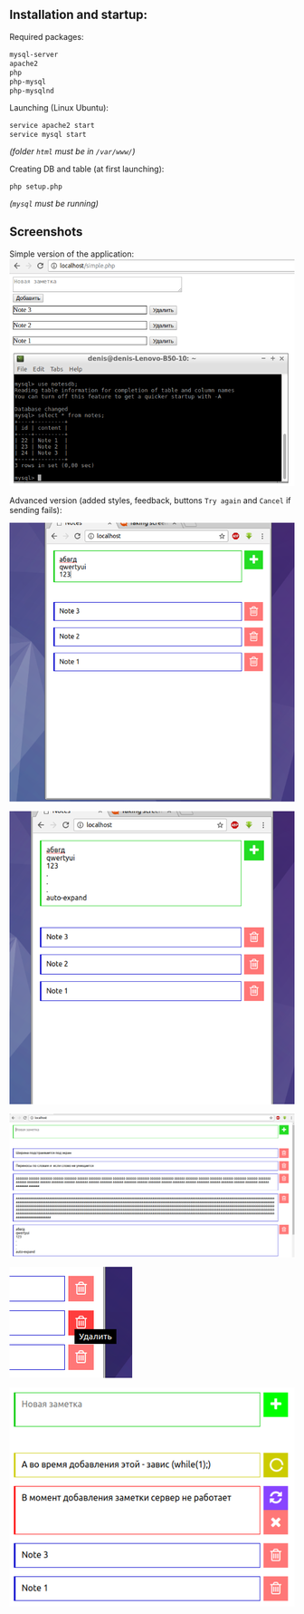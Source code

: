 Installation and startup:
-------------------------

Required packages:
    
    mysql-server
    apache2
    php
    php-mysql
    php-mysqlnd

Launching (Linux Ubuntu):
    
    service apache2 start
    service mysql start
*(folder `html` must be in `/var/www/`)*

Creating DB and table (at first launching):
    
    php setup.php
*(`mysql` must be running)*


Screenshots
-----------

Simple version of the application:
![](/screenshots/1.png)

Advanced version (added styles, feedback, buttons `Try again` and `Cancel` if sending fails):

![](/screenshots/2.png)

![](/screenshots/3.png)

![](/screenshots/4.png)

![](/screenshots/5.png)

![](/screenshots/6.png)
